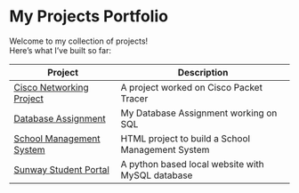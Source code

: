 # My Projects Portfolio

Welcome to my collection of projects!  
Here’s what I’ve built so far:

| Project | Description |
|----------|-------------|
| [Cisco Networking Project](./Cisco-Networking-Project/) | A project worked on Cisco Packet Tracer |
| [Database Assignment](./Database-Assignment/) | My Database Assignment working on SQL |
| [School Management System](./School-management-System (HTML only)) | HTML project to build a School Management System |
| [Sunway Student Portal]( ./Sunway-Student-Portal/) | A python based local website with MySQL database |
